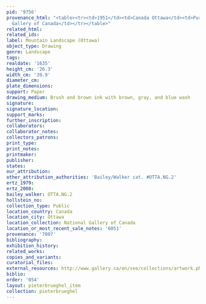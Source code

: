 ```yaml
---
pid: '9756'
provenance_html: "<table><tr><td>1951</td><td>Canada Ottawa</td><td>Purchased by National
  Gallery of Canada</td></tr></table>"
related_html:
related_ids:
label: Mountain Landscape (Ottawa)
object_type: Drawing
genre: Landscape
tags:
realdate: '1635'
height_cm: '26.3'
width_cm: '39.9'
diameter_cm:
plate_dimensions:
support: Paper
drawing_medium: Brush and brown ink with brown, gray, and blue wash
signature:
signature_location:
support_marks:
further_inscription:
collaborators:
collaborator_notes:
collectors_patrons:
print_type:
print_notes:
printmaker:
publisher:
states:
our_attribution:
other_attribution_authorities: 'Bailey/Walker cat. #OTTA.NG.2'
ertz_1979:
ertz_2008:
bailey_walker: OTTA.NG.2
hollstein_no:
collection_type: Public
location_country: Canada
location_city: Ottawa
location_collection: National Gallery of Canada
location_or_most_recent_sale_notes: '6051'
provenance: '7007'
bibliography:
exhibition_history:
related_works:
copies_and_variants:
curatorial_files:
external_resources: http://www.gallery.ca/en/see/collections/artwork.php?mkey=3533
biblio:
order: '054'
layout: pieterbrueghel_item
collection: pieterbrueghel
---
```

